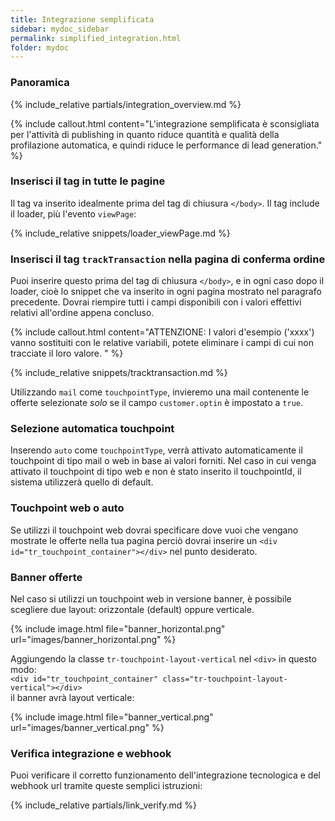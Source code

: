```yaml
---
title: Integrazione semplificata
sidebar: mydoc_sidebar
permalink: simplified_integration.html
folder: mydoc
---
```


### Panoramica
{% include_relative partials/integration_overview.md %}

{% include callout.html content="L'integrazione semplificata è sconsigliata per l'attività di publishing in quanto riduce quantità e qualità della profilazione automatica, e quindi riduce le performance di lead generation." %}

### Inserisci il tag in tutte le pagine
Il tag va inserito idealmente prima del tag di chiusura `</body>`.
Il tag include il loader, più l'evento `viewPage`:


{% include_relative snippets/loader_viewPage.md %}

### Inserisci il tag `trackTransaction` nella pagina di conferma ordine
Puoi inserire questo prima del tag di chiusura `</body>`, e in ogni caso dopo il loader, cioè lo snippet che va inserito in ogni pagina mostrato nel paragrafo precedente.
Dovrai riempire tutti i campi disponibili con i valori effettivi relativi all'ordine appena concluso.

{% include callout.html content="ATTENZIONE: I valori d'esempio ('xxxx') vanno sostituiti con le relative variabili, potete eliminare i campi di cui non tracciate il loro valore. " %}

{% include_relative snippets/tracktransaction.md %}

Utilizzando `mail` come `touchpointType`, invieremo una mail contenente le offerte selezionate *solo* se il campo `customer.optin` è impostato a `true`.

### Selezione automatica touchpoint
Inserendo `auto` come `touchpointType`, verrà attivato automaticamente il touchpoint di tipo mail o web in base ai valori forniti. Nel caso in cui venga attivato il touchpoint di tipo web e non è stato inserito il touchpointId, il sistema utilizzerà quello di default.

### Touchpoint web o auto
Se utilizzi il touchpoint web dovrai specificare dove vuoi che vengano mostrate le offerte nella tua pagina perciò dovrai inserire un `<div id="tr_touchpoint_container"></div>` nel punto desiderato. 

### Banner offerte
Nel caso si utilizzi un touchpoint web in versione banner, è possibile scegliere due layout: orizzontale (default) oppure verticale.

{% include image.html file="banner_horizontal.png" url="images/banner_horizontal.png" %}

Aggiungendo la classe `tr-touchpoint-layout-vertical` nel `<div>` in questo modo:<br>
 `<div id="tr_touchpoint_container" class="tr-touchpoint-layout-vertical"></div>` <br>
 il banner avrà layout verticale:

{% include image.html file="banner_vertical.png" url="images/banner_vertical.png" %}

### Verifica integrazione e webhook

Puoi verificare il corretto funzionamento dell'integrazione tecnologica e del webhook url tramite queste semplici istruzioni:

{% include_relative partials/link_verify.md %}
